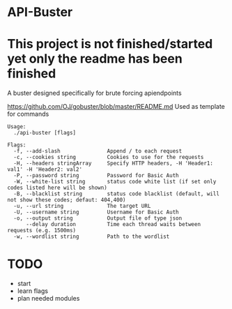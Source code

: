 
# API-Buster
# This project is not finished/started yet only the readme has been finished

A buster designed specifically for brute forcing apiendpoints

https://github.com/OJ/gobuster/blob/master/README.md
Used as template for commands
```text
Usage:
  ./api-buster [flags]

Flags:
  -f, --add-slash               Append / to each request
  -c, --cookies string          Cookies to use for the requests
  -H, --headers stringArray     Specify HTTP headers, -H 'Header1: val1' -H 'Header2: val2'
  -P, --password string         Password for Basic Auth
  -W, --white-list string       status code white list (if set only codes listed here will be shown)
  -B, --blacklist string        status code blacklist (default, will not show these codes; defaut: 404,400)
  -u, --url string              The target URL
  -U, --username string         Username for Basic Auth
  -o, --output string           Output file of type json
      --delay duration          Time each thread waits between requests (e.g. 1500ms)
  -w, --wordlist string         Path to the wordlist
```
# TODO

 - start
 - learn flags
 - plan needed modules
